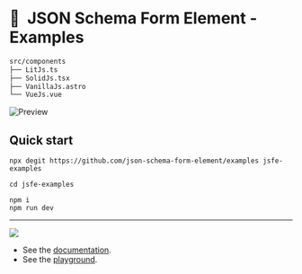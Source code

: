 # 📝  JSON Schema Form Element - Examples

```sh
src/components
├── LitJs.ts
├── SolidJs.tsx
├── VanillaJs.astro
└── VueJs.vue
```

![Preview](https://ik.imagekit.io/jc0/jsfe/jsfe-examples_wDwd3aC4c.gif)

## Quick start

```
npx degit https://github.com/json-schema-form-element/examples jsfe-examples

cd jsfe-examples

npm i
npm run dev
```

---

![](https://ik.imagekit.io/jc0/jsfe/design/header_json-schema-form-element_2RpVU_W-y-.png?updatedAt=1695289194993)

- See the [documentation](https://github.com/json-schema-form-element/core#readme).
- See the [playground](https://github.com/json-schema-form-element/playground#readme).
